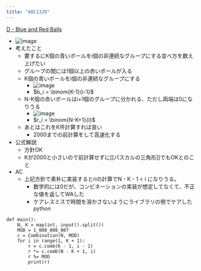 ```yaml
---
title: "ABC132D"
---
```


[D - Blue and Red Balls](https://atcoder.jp/contests/abc132/tasks/abc132_d)
- ![image](https://gyazo.com/b40880b288c4dd49649f7ecc52b89ecc/thumb/1000)
- 考えたこと
    - 要するにK個の青いボールをi個の非連続なグループにする並べ方を数え上げたい
    - グループの間には1個以上の赤いボールが入る
    - K個の青いボールをi個の非連続なグループにする
        - ![image](https://gyazo.com/95d89bbd307f278fd1788557b7742f0e/thumb/1000)
        - $b_i = \binom{K-1}{i-1}$
    - N-K個の赤いボールはi+1個のグループに分かれる、ただし両端は0になりうる
        - ![image](https://gyazo.com/7e203a9a37997fafc1062cd78ebda967/thumb/1000)
        - $r_i = \binom{N-K+1}{i}$
    - あとはこれをK件計算すれば良い
        - 2000までの前計算をして高速化する
- 公式解説
    - 方針OK
    - Kが2000と小さいので前計算せずに[[パスカルの三角形]]でもOKとのこと
- AC
    - 上記方針で素朴に実装するとriの計算でN - K - 1 < i になりうる。
        - 数学的には0だが、コンビネーションの実装が想定してなくて、不正な値を返してWAした
        - ケアレスミスで時間を溶かさないようにライブラリの側でケアした
python

```
def main():
    N, K = map(int, input().split())
    MOD = 1_000_000_007
    c = Combination(N, MOD)
    for i in range(1, K + 1):
        r = c.comb(K - 1, i - 1)
        r *= c.comb(N - K + 1, i)
        r %= MOD
        print(r)
```


